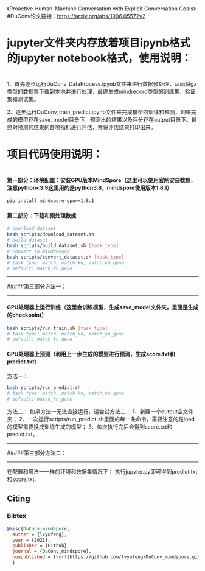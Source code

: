 《Proactive Human-Machine Conversation with Explicit Conversation Goals》#DuConv论文链接：https://arxiv.org/abs/1906.05572v2





#
# jupyter文件夹内存放着项目ipynb格式的jupyter notebook格式，使用说明：
#

1、首先逐步运行DuConv_DataProcess.ipynb文件来进行数据预处理，从而将gz类型的数据集下载到本地并进行处理，最终生成mindrecord类型的训练集、验证集和测试集。

2、逐步运行DuConv_train_predict.ipynb文件来完成模型的训练和预测，训练完成的模型存在save_model目录下，预测出的结果以及评分存在output目录下。最终对预测的结果的各项指标进行评估，并将评估结果打印出来。



#
# 项目代码使用说明：
#
#### 第一部分：环境配置：安装GPU版本MindSpore（这里可以使用官网安装教程，注意python<3.9这里用的是python3.8，mindspore使用版本1.8.1）

```bash
pip install mindspore-gpu==1.8.1
```

#### 第二部分：下载和预处理数据
```bash
# download dataset
bash scripts/download_dataset.sh
# build dataset
bash scripts/build_dataset.sh [task_type]
# convert to mindrecord
bash scripts/convert_dataset.sh [task_type]
# task type: match, match_kn, match_kn_gene
# default: match_kn_gene
```


***********************************************************************
#####第三部分方法一：
***********************************************************************
#### GPU处理器上运行训练（这里会训练模型，生成save_model文件夹，里面是生成的checkpoint）
```bash
bash scripts/run_train.sh [task_type]
# task type: match, match_kn, match_kn_gene
# default: match_kn_gene
```
#### GPU处理器上预测（利用上一步生成的模型进行预测，生成score.txt和predict.txt）
方法一：
```bash
bash scripts/run_predict.sh
# task type: match, match_kn, match_kn_gene
# default: match_kn_gene
```
方法二：
如果方法一无法直接运行，请尝试方法二：
1、新建一个output空文件夹；
2、一次运行scripts/run_predict.sh里面的每一条命令，需要注意的是load的模型需要换成训练生成的模型；
3、依次执行完后会得到score.txt和predict.txt。

***********************************************************************
#####第三部分方法二：
***********************************************************************
在配置和用法一一样的环境和数据集情况下；
执行jupyter.py即可得到predict.txt和score.txt.

## Citing
### Bibtex

```bibtex
@misc{DuConv_mindspore,
  auther = {lvyufeng},
  year = {2021},
  publisher = {Github}
  journal = {DuConv_mindspore},
  howpublished = {\url{https://github.com/lvyufeng/DuConv_mindspore.git}}
  }
  

